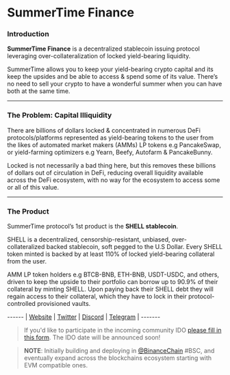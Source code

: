 # SummerTime Finance

### Introduction

**SummerTime Finance** is a decentralized stablecoin issuing protocol leveraging over-collateralization of locked yield-bearing liquidity.

SummerTime allows you to keep your yield-bearing crypto capital and its keep the upsides and be able to access & spend some of its value. There’s no need to sell your crypto to have a wonderful summer when you can have both at the same time.

---

### The Problem: Capital Illiquidity

There are billions of dollars locked & concentrated in numerous DeFi protocols/platforms represented as yield-bearing tokens to the user from the likes of automated market makers (AMMs) LP tokens e.g PancakeSwap, or yield-farming optimizers e.g Yearn, Beefy, Autofarm & PancakeBunny.

Locked is not necessarily a bad thing here, but this removes these billions of dollars out of circulation in DeFi, reducing overall liquidity available across the DeFi ecosystem, with no way for the ecosystem to access some or all of this value.

---

### The Product

SummerTime protocol’s 1st product is the **SHELL stablecoin**.

SHELL is a decentralized, censorship-resistant, unbiased, over-collateralized backed stablecoin, soft pegged to the U.S Dollar. Every SHELL token minted is backed by at least 110% of locked yield-bearing collateral from the user.

AMM LP token holders e.g BTCB-BNB, ETH-BNB, USDT-USDC, and others, driven to keep the upside to their portfolio can borrow up to 90.9% of their collateral by minting SHELL. Upon paying back their SHELL debt they will regain access to their collateral, which they have to lock in their protocol-controlled provisioned vaults.

------ | [Website](https://summertime.finance) | [Twitter](https://twitter.com/SummerTimeDAO) | [Discord](https://discord.gg/Mbax5ZnSMK) | [Telegram](https://t.me/SummerTimeFinance) | -------

> If you'd like to participate in the incoming community IDO [please fill in this form](https://airtable.com/shrJHFBaZIPPGa9lG). The IDO date will be announced soon!

> **NOTE**: Initially building and deploying in [@BinanceChain](https://twitter.com/BinanceChain) #BSC, and eventually expand across the blockchains ecosystem starting with EVM compatible ones.
